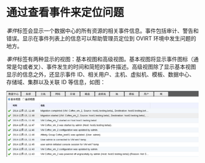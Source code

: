 # 通过查看事件来定位问题

*事件*标签会显示一个数据中心的所有资源的相关事件信息。事件包括审计、警告和错误。显示在事件列表上的信息可以帮助管理员定位到
OVIRT 环境中发生问题的地方。

*事件*标签有两种显示的视图：基本视图和高级视图。基本视图将显示事件图标（通常是勾或者叉）、事件发生的时间和简短的事件描述。高级视图除了显示基本视图显示的信息之外，还显示事件
ID、相关用户、主机、虚拟机、模板、数据中心、存储域、集群以及关联 ID
等信息，如图：

![事件视图](../images/data-center-event-view.png)


 
